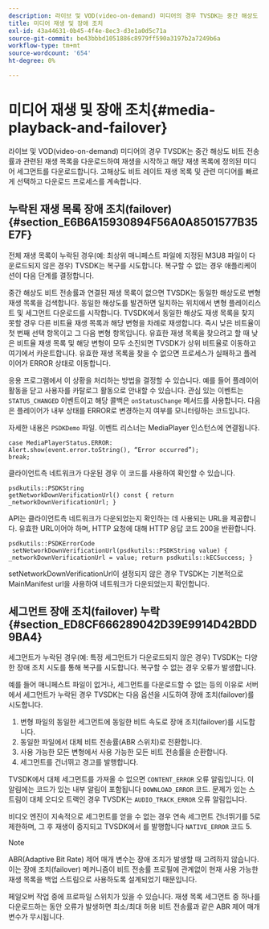 ```yaml
---
description: 라이브 및 VOD(video-on-demand) 미디어의 경우 TVSDK는 중간 해상도 비트 전송률과 관련된 재생 목록을 다운로드하여 재생을 시작하고 해당 재생 목록에 정의된 미디어 세그먼트를 다운로드합니다. 고해상도 비트 레이트 재생 목록 및 관련 미디어를 빠르게 선택하고 다운로드 프로세스를 계속합니다.
title: 미디어 재생 및 장애 조치
exl-id: 43a44631-0b45-4f4e-8ec3-d3e1a0d5c71a
source-git-commit: be43bbbd1051886c8979ff590a3197b2a7249b6a
workflow-type: tm+mt
source-wordcount: '654'
ht-degree: 0%

---
```


# 미디어 재생 및 장애 조치{#media-playback-and-failover}

라이브 및 VOD(video-on-demand) 미디어의 경우 TVSDK는 중간 해상도 비트 전송률과 관련된 재생 목록을 다운로드하여 재생을 시작하고 해당 재생 목록에 정의된 미디어 세그먼트를 다운로드합니다. 고해상도 비트 레이트 재생 목록 및 관련 미디어를 빠르게 선택하고 다운로드 프로세스를 계속합니다.

## 누락된 재생 목록 장애 조치(failover) {#section_E6B6A15930894F56A0A8501577B35E7F}

전체 재생 목록이 누락된 경우(예: 최상위 매니페스트 파일에 지정된 M3U8 파일이 다운로드되지 않은 경우) TVSDK는 복구를 시도합니다. 복구할 수 없는 경우 애플리케이션이 다음 단계를 결정합니다.

중간 해상도 비트 전송률과 연결된 재생 목록이 없으면 TVSDK는 동일한 해상도로 변형 재생 목록을 검색합니다. 동일한 해상도를 발견하면 일치하는 위치에서 변형 플레이리스트 및 세그먼트 다운로드를 시작합니다. TVSDK에서 동일한 해상도 재생 목록을 찾지 못할 경우 다른 비트율 재생 목록과 해당 변형을 차례로 재생합니다. 즉시 낮은 비트율이 첫 번째 선택 항목이고 그 다음 변형 항목입니다. 유효한 재생 목록을 찾으려고 할 때 낮은 비트율 재생 목록 및 해당 변형이 모두 소진되면 TVSDK가 상위 비트율로 이동하고 여기에서 카운트합니다. 유효한 재생 목록을 찾을 수 없으면 프로세스가 실패하고 플레이어가 ERROR 상태로 이동합니다.

응용 프로그램에서 이 상황을 처리하는 방법을 결정할 수 있습니다. 예를 들어 플레이어 활동을 닫고 사용자를 카탈로그 활동으로 안내할 수 있습니다. 관심 있는 이벤트는 `STATUS_CHANGED` 이벤트이고 해당 콜백은 `onStatusChange` 메서드를 사용합니다. 다음은 플레이어가 내부 상태를 ERROR로 변경하는지 여부를 모니터링하는 코드입니다.

자세한 내용은 `PSDKDemo` 파일. 이벤트 리스너는 MediaPlayer 인스턴스에 연결됩니다.

```
case MediaPlayerStatus.ERROR: 
Alert.show(event.error.toString(), “Error occurred”); 
break;
```

클라이언트측 네트워크가 다운된 경우 이 코드를 사용하여 확인할 수 있습니다.

```
psdkutils::PSDKString 
getNetworkDownVerificationUrl() const { return 
_networkDownVerificationUrl; }
```

API는 클라이언트측 네트워크가 다운되었는지 확인하는 데 사용되는 URL을 제공합니다. 유효한 URL이어야 하며, HTTP 요청에 대해 HTTP 응답 코드 200을 반환합니다.

```
psdkutils::PSDKErrorCode 
 setNetworkDownVerificationUrl(psdkutils::PSDKString value) {  
_networkDownVerificationUrl = value; return psdkutils::kECSuccess; }
```

setNetworkDownVerificationUrl이 설정되지 않은 경우 TVSDK는 기본적으로 MainManifest url을 사용하여 네트워크가 다운되었는지 확인합니다.

## 세그먼트 장애 조치(failover) 누락 {#section_ED8CF666289042D39E9914D42BDD9BA4}

세그먼트가 누락된 경우(예: 특정 세그먼트가 다운로드되지 않은 경우) TVSDK는 다양한 장애 조치 시도를 통해 복구를 시도합니다. 복구할 수 없는 경우 오류가 발생합니다.

예를 들어 매니페스트 파일이 없거나, 세그먼트를 다운로드할 수 없는 등의 이유로 서버에서 세그먼트가 누락된 경우 TVSDK는 다음 옵션을 시도하여 장애 조치(failover)를 시도합니다.

1. 변형 파일의 동일한 세그먼트에 동일한 비트 속도로 장애 조치(failover)를 시도합니다.
1. 동일한 파일에서 대체 비트 전송률(ABR 스위치)로 전환합니다.
1. 사용 가능한 모든 변형에서 사용 가능한 모든 비트 전송률을 순환합니다.
1. 세그먼트를 건너뛰고 경고를 발행합니다.

TVSDK에서 대체 세그먼트를 가져올 수 없으면 `CONTENT_ERROR` 오류 알림입니다. 이 알림에는 코드가 있는 내부 알림이 포함됩니다 `DOWNLOAD_ERROR` 코드. 문제가 있는 스트림이 대체 오디오 트랙인 경우 TVSDK는 `AUDIO_TRACK_ERROR` 오류 알림입니다.

비디오 엔진이 지속적으로 세그먼트를 얻을 수 없는 경우 연속 세그먼트 건너뛰기를 5로 제한하며, 그 후 재생이 중지되고 TVSDK에서 를 발행합니다 `NATIVE_ERROR` 코드 5.

>[!NOTE]
>
>ABR(Adaptive Bit Rate) 제어 매개 변수는 장애 조치가 발생할 때 고려하지 않습니다. 이는 장애 조치(failover) 메커니즘이 비트 전송률 프로필에 관계없이 현재 사용 가능한 재생 목록을 백업 스트림으로 사용하도록 설계되었기 때문입니다.
>
>페일오버 작업 중에 프로파일 스위치가 있을 수 있습니다. 재생 목록 세그먼트 중 하나를 다운로드하는 동안 오류가 발생하면 최소/최대 허용 비트 전송률과 같은 ABR 제어 매개 변수가 무시됩니다.
